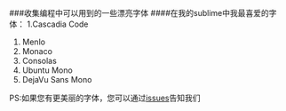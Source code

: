 ###收集编程中可以用到的一些漂亮字体
####在我的sublime中我最喜爱的字体：
1.Cascadia Code
1. Menlo
2. Monaco
3. Consolas
4. Ubuntu Mono
5. DejaVu Sans Mono

PS:如果您有更美丽的字体，您可以通过[issues](https://github.com/codesboy/Code-Fonts/issues)告知我们
